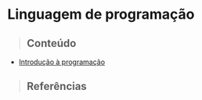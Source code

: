 # Linguagem de programação

> ## **Conteúdo**

- [Introdução à programação](/programming-language/programming-introduction.md)

> ## **Referências**